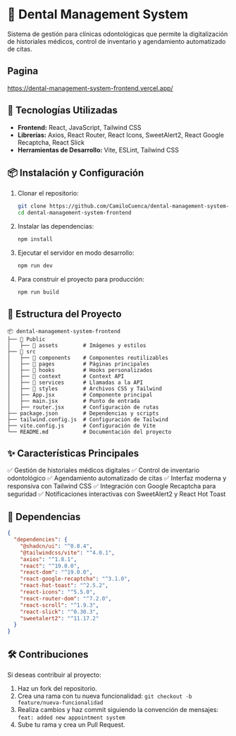 # 🦷 Dental Management System


Sistema de gestión para clínicas odontológicas que permite la digitalización de historiales médicos, control de inventario y agendamiento automatizado de citas.

## Pagina 
https://dental-management-system-frontend.vercel.app/
## 🚀 Tecnologías Utilizadas
- **Frontend:** React, JavaScript, Tailwind CSS
- **Librerías:** Axios, React Router, React Icons, SweetAlert2, React Google Recaptcha, React Slick
- **Herramientas de Desarrollo:** Vite, ESLint, Tailwind CSS

## 📦 Instalación y Configuración
1. Clonar el repositorio:
   ```bash
   git clone https://github.com/CamiloCuenca/dental-management-system-frontend.git
   cd dental-management-system-frontend
   ```
2. Instalar las dependencias:
   ```bash
   npm install
   ```
3. Ejecutar el servidor en modo desarrollo:
   ```bash
   npm run dev
   ```
4. Para construir el proyecto para producción:
   ```bash
   npm run build
   ```

## 📂 Estructura del Proyecto
```
📦 dental-management-system-frontend
├── 📂 Public        
│   ├── 📂 assets        # Imágenes y estilos
├── 📂 src
│   ├── 📂 components    # Componentes reutilizables
│   ├── 📂 pages         # Páginas principales
│   ├── 📂 hooks         # Hooks personalizados
│   ├── 📂 context       # Context API
│   ├── 📂 services      # Llamadas a la API
│   ├── 📂 styles        # Archivos CSS y Tailwind
│   ├── App.jsx         # Componente principal
│   ├── main.jsx        # Punto de entrada
│   ├── router.jsx      # Configuración de rutas
├── package.json        # Dependencias y scripts
├── tailwind.config.js  # Configuración de Tailwind
├── vite.config.js      # Configuración de Vite
└── README.md           # Documentación del proyecto
```

## ✨ Características Principales
✅ Gestión de historiales médicos digitales
✅ Control de inventario odontológico
✅ Agendamiento automatizado de citas
✅ Interfaz moderna y responsiva con Tailwind CSS
✅ Integración con Google Recaptcha para seguridad
✅ Notificaciones interactivas con SweetAlert2 y React Hot Toast

## 📌 Dependencias
```json
{
  "dependencies": {
    "@shadcn/ui": "^0.0.4",
    "@tailwindcss/vite": "^4.0.1",
    "axios": "^1.8.1",
    "react": "^19.0.0",
    "react-dom": "^19.0.0",
    "react-google-recaptcha": "^3.1.0",
    "react-hot-toast": "^2.5.2",
    "react-icons": "^5.5.0",
    "react-router-dom": "^7.2.0",
    "react-scroll": "^1.9.3",
    "react-slick": "^0.30.3",
    "sweetalert2": "^11.17.2"
  }
}
```

## 🛠 Contribuciones
Si deseas contribuir al proyecto:
1. Haz un fork del repositorio.
2. Crea una rama con tu nueva funcionalidad: `git checkout -b feature/nueva-funcionalidad`
3. Realiza cambios y haz commit siguiendo la convención de mensajes: `feat: added new appointment system`
4. Sube tu rama y crea un Pull Request.


